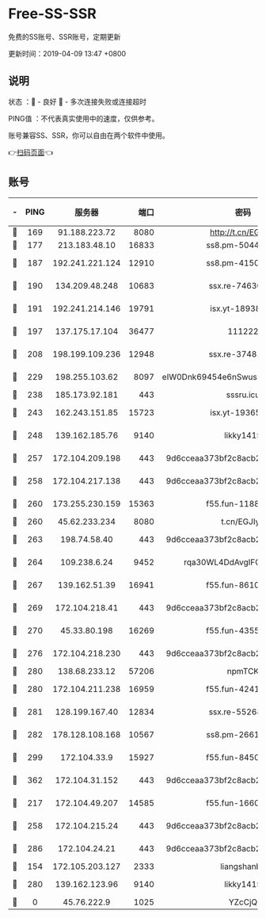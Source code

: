 # Free-SS-SSR

免费的SS账号、SSR账号，定期更新

更新时间：2019-04-09 13:47 +0800

## 说明

状态     ：🙂 - 良好 🙁 - 多次连接失败或连接超时

PING值   ：不代表真实使用中的速度，仅供参考。

账号兼容SS、SSR，你可以自由在两个软件中使用。

👉[扫码页面](https://liesauer.github.io/Free-SS-SSR/)👈

## 账号

|-|PING|服务器|端口|密码|加密方式|区域|
|:----:|:----:|:-----:|-----:|:----:|:----:|:----:|
|🙂|169|91.188.223.72|8080|http://t.cn/EGJIyrl|rc4-md5|RU|
|🙂|177|213.183.48.10|16833|ss8.pm-50440379|rc4-md5|RU|
|🙂|187|192.241.221.124|12910|ss8.pm-41500816|aes-256-cfb|US|
|🙂|190|134.209.48.248|10683|ssx.re-74630147|aes-256-cfb|US|
|🙂|191|192.241.214.146|19791|isx.yt-18938816|aes-256-cfb|US|
|🙂|197|137.175.17.104|36477|111222|aes-256-cfb|US|
|🙂|208|198.199.109.236|12948|ssx.re-37481248|aes-256-cfb|US|
|🙂|229|198.255.103.62|8097|eIW0Dnk69454e6nSwuspv9DmS201tQ0D|aes-256-cfb|US|
|🙂|238|185.173.92.181|443|sssru.icu|rc4-md5|RU|
|🙂|243|162.243.151.85|15723|isx.yt-19365641|aes-256-cfb|US|
|🙂|248|139.162.185.76|9140|likky1415|aes-256-cfb|DE|
|🙂|257|172.104.209.198|443|9d6cceaa373bf2c8acb22e60b6a58be6|aes-256-cfb|US|
|🙂|258|172.104.217.138|443|9d6cceaa373bf2c8acb22e60b6a58be6|aes-256-cfb|US|
|🙂|260|173.255.230.159|15363|f55.fun-11880887|aes-256-cfb|US|
|🙂|260|45.62.233.234|8080|t.cn/EGJIyrl|rc4-md5|CA|
|🙂|263|198.74.58.40|443|9d6cceaa373bf2c8acb22e60b6a58be6|aes-256-cfb|US|
|🙂|264|109.238.6.24|9452|rqa30WL4DdAvgIFG6Fs3znzTa|aes-256-cfb|FR|
|🙂|267|139.162.51.39|16941|f55.fun-86104902|aes-256-cfb|SG|
|🙂|269|172.104.218.41|443|9d6cceaa373bf2c8acb22e60b6a58be6|aes-256-cfb|US|
|🙂|270|45.33.80.198|16269|f55.fun-43553752|aes-256-cfb|US|
|🙂|276|172.104.218.230|443|9d6cceaa373bf2c8acb22e60b6a58be6|aes-256-cfb|US|
|🙂|280|138.68.233.12|57206|npmTCK|rc4-md5|US|
|🙂|280|172.104.211.238|16959|f55.fun-42415786|aes-256-cfb|US|
|🙂|281|128.199.167.40|12834|ssx.re-55268727|aes-256-cfb|SG|
|🙂|282|178.128.108.168|10567|ss8.pm-26616836|aes-256-cfb|SG|
|🙂|299|172.104.33.9|15927|f55.fun-84501101|aes-256-cfb|SG|
|🙂|362|172.104.31.152|443|9d6cceaa373bf2c8acb22e60b6a58be6|aes-256-cfb|US|
|🙂|217|172.104.49.207|14585|f55.fun-16609234|aes-256-cfb|SG|
|🙂|258|172.104.215.24|443|9d6cceaa373bf2c8acb22e60b6a58be6|aes-256-cfb|US|
|🙂|286|172.104.24.21|443|9d6cceaa373bf2c8acb22e60b6a58be6|aes-256-cfb|US|
|🙁|154|172.105.203.127|2333|liangshanbo|chacha20|JP|
|🙁|280|139.162.123.96|9140|likky1415|aes-256-cfb|JP|
|🙁|0|45.76.222.9|1025|YZcCjQ|rc4-md5|JP|
